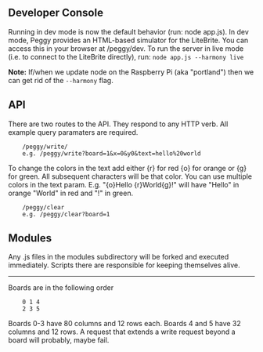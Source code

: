 Developer Console
---------------
Running in dev mode is now the default behavior (run: node app.js). In dev mode, Peggy provides an HTML-based simulator for the LiteBrite. You can access this in your browser at /peggy/dev. To run the server in live mode (i.e. to connect to the LiteBrite directly), run: `node app.js --harmony live`

**Note:** If/when we update node on the Raspberry Pi (aka "portland") then we can get rid of the `--harmony` flag.

API
---------------
There are two routes to the API. They respond to any HTTP verb. All example query paramaters are required.
```
	/peggy/write/
	e.g. /peggy/write?board=1&x=0&y0&text=hello%20world
```
To change the colors in the text add either {r} for red {o} for orange or {g} for green. All subsequent characters will be that color. You can use multiple colors in the text param. E.g. "{o}Hello {r}World{g}!" will have "Hello" in orange "World" in red and "!" in green.

```
	/peggy/clear
	e.g. /peggy/clear?board=1
```

Modules 
---------------
Any .js files in the modules subdirectory will be forked and executed immediately. Scripts there are responsible for keeping themselves alive.

----------------
Boards are in the following order 
```
	0 1 4
	2 3 5
```
Boards 0-3 have 80 columns and 12 rows each.
Boards 4 and 5 have 32 columns and 12 rows.
A request that extends a write request beyond a board will probably, maybe fail.
